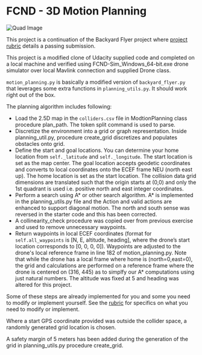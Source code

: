 # FCND - 3D Motion Planning
![Quad Image](./misc/enroute.png)



This project is a continuation of the Backyard Flyer project where [project rubric](https://review.udacity.com/#!/rubrics/1534/view) details a passing submission.

This project is a modified clone of Udacity supplied code and completed on a local machine and verified using FCND-Sim_Windows_64-bit.exe drone simulator over local Mavlink
connection and supplied Drone class.

`motion_planning.py` is basically a modified version of `backyard_flyer.py` that leverages some extra functions in `planning_utils.py`. It should work right out of the box.  

The planning algorithm includes following:

- Load the 2.5D map in the `colliders.csv` file in ModtionPlanning class procedure plan_path. The token split command is used to parse.
- Discretize the environment into a grid or graph representation. Inside planning_util.py, procedure create_grid discretizes and populates obstacles onto grid.
- Define the start and goal locations. You can determine your home location from `self._latitude` and `self._longitude`. The start location is set as the map center. The goal location accepts geodetic coordinates and converts to local coordinates onto the ECEF frame NEU (north east up).  The home location is set as the start location.  The collision data grid dimensions are translated such that the origin starts at (0,0) and only the 1st quadrant is used i.e. positive north and east integer coordinates.
- Perform a search using A* or other search algorithm. A* is implemented in the planning_utils.py file and the Action and valid actions are enhanced to support diagonal motion.  The north and south sense was reversed in the starter code and this has been corrected.
- A collinearity_check procedure was copied over from previous exercise and used to remove unnecessary waypoints.
- Return waypoints in local ECEF coordinates (format for `self.all_waypoints` is [N, E, altitude, heading], where the drone’s start location corresponds to [0, 0, 0, 0]). Waypoints are adjusted to the drone's local reference frame in line 182 of motion_planning.py.  Note that while the drone has a local frame where home is (north=0,east=0), the grid and calculations are performed on a reference frame where the drone is centered on (316, 445) as to simplfy our A* computations using just natural numbers. The altitude was fixed at 5 and heading was altered for this project.

Some of these steps are already implemented for you and some you need to modify or implement yourself.  See the [rubric](https://review.udacity.com/#!/rubrics/1534/view) for specifics on what you need to modify or implement.

Where a start GPS coordinate provided was outside the collider space, a randomly generated grid location is chosen.  

A safety margin of 5 meters has been added during the generation of the grid in planning_utils.py procedure create_grid.

